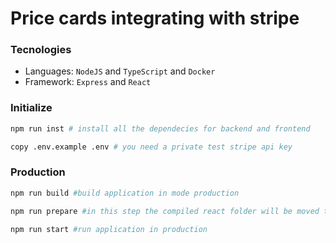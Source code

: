 # Price cards integrating with stripe

### Tecnologies
- Languages: `NodeJS` and `TypeScript` and `Docker`
- Framework: `Express` and `React`

### Initialize
```sh
npm run inst # install all the dependecies for backend and frontend

copy .env.example .env # you need a private test stripe api key
```

### Production
```sh
npm run build #build application in mode production

npm run prepare #in this step the compiled react folder will be moved to the public directory of the project

npm run start #run application in production
```